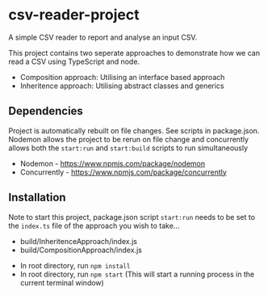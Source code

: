# csv-reader-project

A simple CSV reader to report and analyse an input CSV.

This project contains two seperate approaches to demonstrate how we can read a CSV using TypeScript and node.

- Composition approach: Utilising an interface based approach
- Inheritence approach: Utilising abstract classes and generics

## Dependencies

Project is automatically rebuilt on file changes. See scripts in package.json. Nodemon allows the project to be rerun on
file change and concurrently allows both the `start:run` and `start:build` scripts to run simultaneously

- Nodemon - https://www.npmjs.com/package/nodemon
- Concurrently - https://www.npmjs.com/package/concurrently

## Installation

Note to start this project, package.json script `start:run` needs to be set to the `index.ts` file of the approach you wish to take...

- build/InheritenceApproach/index.js
- build/CompositionApproach/index.js

* In root directory, run `npm install`
* In root directory, run `npm start` (This will start a running process in the current terminal window)
